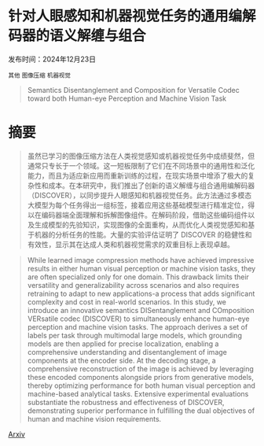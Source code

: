 # 针对人眼感知和机器视觉任务的通用编解码器的语义解缠与组合

发布时间：2024年12月23日

`其他` `图像压缩` `机器视觉`

> Semantics Disentanglement and Composition for Versatile Codec toward both Human-eye Perception and Machine Vision Task

# 摘要

> 虽然已学习的图像压缩方法在人类视觉感知或机器视觉任务中成绩斐然，但通常只专长于一个领域。这一短板限制了它们在不同场景中的通用性和泛化能力，而且为适应新应用而重新训练的过程，在现实场景中增添了极大的复杂性和成本。在本研究中，我们推出了创新的语义解缠与组合通用编解码器（DISCOVER），以同步提升人眼感知和机器视觉任务。此方法通过多模态大模型为每个任务得出一组标签，接着应用这些基础模型进行精准定位，得以在编码器端全面理解和拆解图像组件。在解码阶段，借助这些编码组件以及生成模型的先验知识，实现图像的全面重构，从而优化人类视觉感知和基于机器的分析任务的性能。大量的实验评估证明了 DISCOVER 的稳健性和有效性，显示其在达成人类和机器视觉需求的双重目标上表现卓越。

> While learned image compression methods have achieved impressive results in either human visual perception or machine vision tasks, they are often specialized only for one domain. This drawback limits their versatility and generalizability across scenarios and also requires retraining to adapt to new applications-a process that adds significant complexity and cost in real-world scenarios. In this study, we introduce an innovative semantics DISentanglement and COmposition VERsatile codec (DISCOVER) to simultaneously enhance human-eye perception and machine vision tasks. The approach derives a set of labels per task through multimodal large models, which grounding models are then applied for precise localization, enabling a comprehensive understanding and disentanglement of image components at the encoder side. At the decoding stage, a comprehensive reconstruction of the image is achieved by leveraging these encoded components alongside priors from generative models, thereby optimizing performance for both human visual perception and machine-based analytical tasks. Extensive experimental evaluations substantiate the robustness and effectiveness of DISCOVER, demonstrating superior performance in fulfilling the dual objectives of human and machine vision requirements.

[Arxiv](https://arxiv.org/abs/2412.18158)